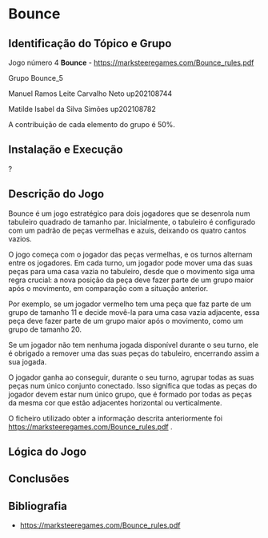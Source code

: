 # Bounce 

## Identificação do Tópico e Grupo

Jogo número 4 **Bounce** - https://marksteeregames.com/Bounce_rules.pdf

Grupo Bounce_5

Manuel Ramos Leite Carvalho Neto up202108744

Matilde Isabel da Silva Simões up202108782

A contribuição de cada elemento do grupo é 50%.

## Instalação e Execução

?

## Descrição do Jogo

Bounce é um jogo estratégico para dois jogadores que se desenrola num tabuleiro quadrado de tamanho par. Inicialmente, o tabuleiro é configurado com um padrão de peças vermelhas e azuis, deixando os quatro cantos vazios.

O jogo começa com o jogador das peças vermelhas, e os turnos alternam entre os jogadores. Em cada turno, um jogador pode mover uma das suas peças para uma casa vazia no tabuleiro, desde que o movimento siga uma regra crucial: a nova posição da peça deve fazer parte de um grupo maior após o movimento, em comparação com a situação anterior.

Por exemplo, se um jogador vermelho tem uma peça que faz parte de um grupo de tamanho 11 e decide movê-la para uma casa vazia adjacente, essa peça deve fazer parte de um grupo maior após o movimento, como um grupo de tamanho 20.

Se um jogador não tem nenhuma jogada disponível durante o seu turno, ele é obrigado a remover uma das suas peças do tabuleiro, encerrando assim a sua jogada.

O jogador ganha ao conseguir, durante o seu turno, agrupar todas as suas peças num único conjunto conectado. Isso significa que todas as peças do jogador devem estar num único grupo, que é formado por todas as peças da mesma cor que estão adjacentes horizontal ou verticalmente.

O ficheiro utilizado obter a informação descrita anteriormente foi https://marksteeregames.com/Bounce_rules.pdf .

## Lógica do Jogo

## Conclusões

## Bibliografia

- https://marksteeregames.com/Bounce_rules.pdf



